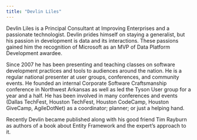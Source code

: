 ```yaml
---
title: "Devlin Liles"
---
```


Devlin Liles is a Principal Consultant at Improving Enterprises and a passionate technologist. 
Devlin prides himself on staying a generalist, but his passion in development is data and its interactions. 
These passions gained him the recognition of Microsoft as an MVP of Data Platform Development awardee. 

Since 2007 he has been presenting and teaching classes on software development practices and tools 
to audiences around the nation. He is a regular national presenter at user groups, conferences, and community events. He founded an internal Corporate Software Craftsmanship conference in Northwest Arkansas as well as led the Tyson User group for a year and a half. He has been involved in many conferences and events (Dallas TechFest, Houston TechFest, Houston CodeCamp, Houston GiveCamp, AgileDotNet) 
as a coordinator; planner; or just a helping hand. 

Recently Devlin became published along with his good friend Tim Rayburn as authors of a book about 
Entity Framework and the expert’s approach to it.